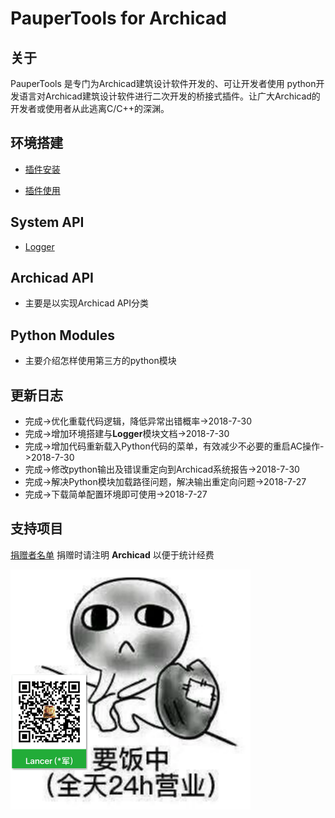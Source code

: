 # PauperTools for Archicad

## 关于

PauperTools 是专门为Archicad建筑设计软件开发的、可让开发者使用
python开发语言对Archicad建筑设计软件进行二次开发的桥接式插件。让广大Archicad的开发者或使用者从此逃离C/C++的深渊。

## 环境搭建

* [插件安装](Docs/PauperToolsInstall.md) 

* [插件使用](Docs/PauperToolsUsing.md)

## System API

* [Logger](Docs/Logger_Module.md)

## Archicad API

* 主要是以实现Archicad API分类

## Python Modules

* 主要介绍怎样使用第三方的python模块

## 更新日志

* 完成->优化重载代码逻辑，降低异常出错概率->2018-7-30
* 完成->增加环境搭建与**Logger**模块文档->2018-7-30
* 完成->增加代码重新载入Python代码的菜单，有效减少不必要的重启AC操作->2018-7-30
* 完成->修改python输出及错误重定向到Archicad系统报告->2018-7-30
* 完成->解决Python模块加载路径问题，解决输出重定向问题->2018-7-27
* 完成->下载简单配置环境即可使用->2018-7-27

## 支持项目

[捐赠者名单](Donation/Donor.md) 捐赠时请注明 **Archicad** 以便于统计经费

<img src="Imgs/wechat_donation.jpg" width="384px" height="384px" />


